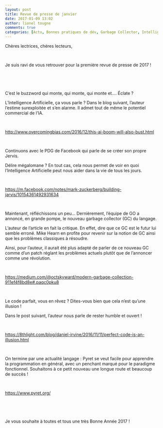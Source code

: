```yaml
---
layout: post
title: Revue de presse de janvier
date: 2017-01-09 13:02
author: lionel tougne
comments: true
categories: [Actu, Bonnes pratiques de dév, Garbage Collector, Intelligence Artificielle, Jervis, Pyret, Revues de presse]
---
```

Chères lectrices, chères lecteurs,

&nbsp;

Je suis ravi de vous retrouver pour la première revue de presse de 2017 !

&nbsp;

&nbsp;

C’est le buzzword qui monte, qui monte, qui monte et…. Éclate ?

L’Intelligence Artificielle, ça vous parle ? Dans le blog suivant, l’auteur l’estime surexploitée et s’en alarme. Il admet tout de même le potentiel commercial de l’IA.

&nbsp;

<a href="http://www.overcomingbias.com/2016/12/this-ai-boom-will-also-bust.html" target="_blank">http://www.overcomingbias.com/2016/12/this-ai-boom-will-also-bust.html</a>

&nbsp;

Continuons avec le PDG de Facebook qui parle de se créer son propre Jervis.

Délire mégalomane ? En tout cas, cela nous permet de voir en quoi l’Intelligence Artificielle peut nous aider dans la vie de tous les jours.

&nbsp;

<a href="https://m.facebook.com/notes/mark-zuckerberg/building-jarvis/10154361492931634" target="_blank">https://m.facebook.com/notes/mark-zuckerberg/building-jarvis/10154361492931634</a>

&nbsp;

Maintenant, réfléchissons un peu… Dernièrement, l’équipe de GO a annoncé, en grande pompe, le nouveau garbage collector (GC) du langage.

L’auteur de l’article en fait la critique. En effet, dire que ce GC est le futur lui semble erroné. Mike Hearn en profite pour revenir sur la notion de GC ainsi que les problèmes classiques à résoudre.

Ainsi, pour l’auteur, il aurait été plus adapté de parler de ce nouveau GC comme d’un patch réglant les problèmes actuels plutôt que de l’annoncer comme une révolution.

&nbsp;

<a href="https://medium.com/@octskyward/modern-garbage-collection-911ef4f8bd8e#.paqc0pku8" target="_blank">https://medium.com/@octskyward/modern-garbage-collection-911ef4f8bd8e#.paqc0pku8</a>

&nbsp;

Le code parfait, vous en rêvez ? Dites-vous bien que cela n’est qu’une illusion !

Dans le post suivant, l’auteur nous parle de rester humble et ouvert !

&nbsp;

<a href="https://8thlight.com/blog/daniel-irvine/2016/11/11/perfect-code-is-an-illusion.html" target="_blank">https://8thlight.com/blog/daniel-irvine/2016/11/11/perfect-code-is-an-illusion.html</a>

&nbsp;

On termine par une actualité langage : Pyret se veut facile pour apprendre la programmation en général, avec un penchant marqué pour le paradigme fonctionnel. Souhaitons à ce petit nouveau une longue route et beaucoup de succès !

&nbsp;

<a href="https://www.pyret.org/" target="_blank">https://www.pyret.org/</a>

&nbsp;

&nbsp;

Je vous souhaite à toutes et tous une très Bonne Année 2017 !

